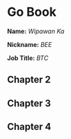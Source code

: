 # Go Book

**Name:** *Wipawan Ka*

**Nickname:** *BEE*

**Job Title:** *BTC*

## Chapter 2

## Chapter 3

## Chapter 4